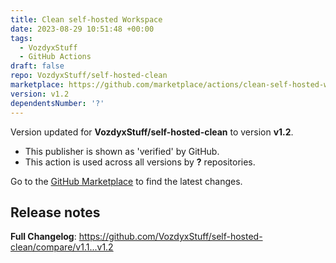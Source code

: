 ```yaml
---
title: Clean self-hosted Workspace
date: 2023-08-29 10:51:48 +00:00
tags:
  - VozdyxStuff
  - GitHub Actions
draft: false
repo: VozdyxStuff/self-hosted-clean
marketplace: https://github.com/marketplace/actions/clean-self-hosted-workspace
version: v1.2
dependentsNumber: '?'
---
```



Version updated for **VozdyxStuff/self-hosted-clean** to version **v1.2**.
- This publisher is shown as 'verified' by GitHub.
- This action is used across all versions by **?** repositories.

Go to the [GitHub Marketplace](https://github.com/marketplace/actions/clean-self-hosted-workspace) to find the latest changes.

## Release notes

**Full Changelog**: https://github.com/VozdyxStuff/self-hosted-clean/compare/v1.1...v1.2
